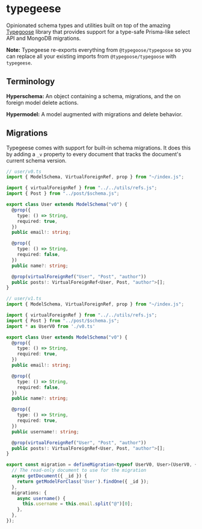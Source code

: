 # typegeese

Opinionated schema types and utilities built on top of the amazing [Typegoose](<https://github.com/typegoose/typegoose>) library that provides support for a type-safe Prisma-like select API and MongoDB migrations.

**Note:** Typegeese re-exports everything from `@typegoose/typegoose` so you can replace all your existing imports from `@typegoose/typegoose` with `typegeese`.

## Terminology

**Hyperschema:** An object containing a schema, migrations, and the  on foreign model delete actions.

**Hypermodel:** A model augmented with migrations and delete behavior.

## Migrations

Typegeese comes with support for built-in schema migrations. It does this by adding a `_v` property to every document that tracks the document's current schema version.

```typescript
// user/v0.ts
import { ModelSchema, VirtualForeignRef, prop } from "~/index.js";

import { virtualForeignRef } from "../../utils/refs.js";
import { Post } from "../post/$schema.js";

export class User extends ModelSchema("v0") {
  @prop({
    type: () => String,
    required: true,
  })
  public email!: string;

  @prop({
    type: () => String,
    required: false,
  })
  public name?: string;

  @prop(virtualForeignRef("User", "Post", "author"))
  public posts!: VirtualForeignRef<User, Post, "author">[];
}
```

```typescript
// user/v1.ts
import { ModelSchema, VirtualForeignRef, prop } from "~/index.js";

import { virtualForeignRef } from "../../utils/refs.js";
import { Post } from "../post/$schema.js";
import * as UserV0 from './v0.ts'

export class User extends ModelSchema("v0") {
  @prop({
    type: () => String,
    required: true,
  })
  public email!: string;

  @prop({
    type: () => String,
    required: false,
  })
  public name?: string;

  @prop({
    type: () => String,
    required: true,
  })
  public username!: string;

  @prop(virtualForeignRef("User", "Post", "author"))
  public posts!: VirtualForeignRef<User, Post, "author">[];
}

export const migration = defineMigration<typeof UserV0, User>(UserV0, {
  // The read-only document to use for the migration
  async getDocument({ _id }) {
    return getModelForClass('User').findOne({ _id });
  },
  migrations: {
    async username() {
      this.username = this.email.split("@")[0];
    },
  },
});
```
